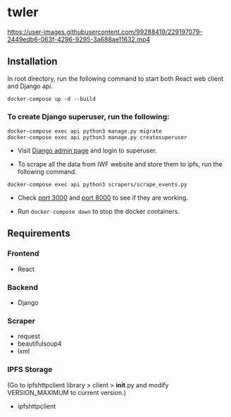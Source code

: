 # twler

https://user-images.githubusercontent.com/99288419/229197079-2449edb6-063f-4296-9295-3a688ae11632.mp4

## Installation

In root directory, run the following command to start both React web client and Django api.

```
docker-compose up -d --build
```

### To create Django superuser, run the following:

```
docker-compose exec api python3 manage.py migrate
docker-compose exec api python3 manage.py createsuperuser
```

- Visit [Django admin page](http://localhost:8000/admin) and login to superuser.

- To scrape all the data from IWF website and store them to ipfs, run the following command.

```
docker-compose exec api python3 scrapers/scrape_events.py
```

- Check [port 3000](http://localhost:3000/) and [port 8000](http://localhost:8000/) to see if they are working.

- Run `docker-compose down` to stop the docker containers.

## Requirements

### Frontend

- React

### Backend

- Django

### Scraper

- request
- beautifulsoup4
- lxml

### IPFS Storage

(Go to ipfshttpclient library > client > **init**.py and modify VERSION_MAXIMUM to current version.)

- ipfshttpclient
